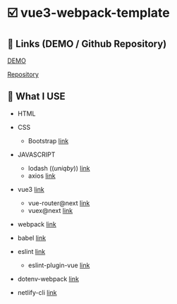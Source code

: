 # :ballot_box_with_check: vue3-webpack-template


## 🎯 Links (DEMO / Github Repository)

[DEMO](https://rncstvue3movieapp.netlify.app/)

[Repository](https://github.com/RNCST/vue3-movieSearch-app)

## 📖 What I USE 

- HTML 
- CSS 
  - Bootstrap [link](https://getbootstrap.com/)

- JAVASCRIPT 
  - lodash ((_uniqby_)) [link](https://lodash.com/)
  - axios [link](https://axios-http.com/docs/intro)

- vue3 [link](https://v3.vuejs.org/)
  - vue-router@next [link](https://next.router.vuejs.org/)
  - vuex@next [link](https://next.vuex.vuejs.org/)

- webpack [link](https://webpack.js.org/)
- babel [link](https://babeljs.io/)
- eslint [link](https://eslint.org/)
  - eslint-plugin-vue [link](https://eslint.vuejs.org/user-guide/)

- dotenv-webpack [link](https://github.com/mrsteele/dotenv-webpack)
- netlify-cli [link](https://docs.netlify.com/cli/get-started/)

